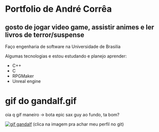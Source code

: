 # Portfolio de André Corrêa

## gosto de jogar video game, assistir animes e ler livros de terror/suspense

Faço engenharia de software na  Universidade de Brasilia

Algumas tecnologias e estou estudando e planejo aprender:

- C++
- C
- RPGMaker
- Unreal engine

# gif do gandalf.gif

oia q gif maneiro -> bota epic sax guy ao fundo, ta bom?

[![gif gandalf](https://media.giphy.com/media/TcdpZwYDPlWXC/giphy.gif)](https://github.com/dartmol203/)
(clica na imagem pra achar meu perfil no git)
